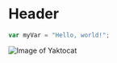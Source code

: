 # Header


``` javascript
var myVar = "Hello, world!";
```

![Image of Yaktocat](https://octodex.github.com/images/yaktocat.png)
